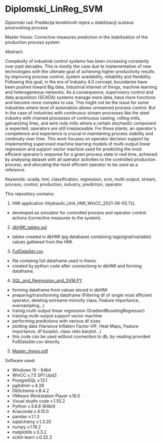 # Diplomski_LinReg_SVM
Diplomski rad: Predikcija korektivnih mjera u stabilizaciji sustava proizvodnog procesa

Master thesis: Corrective measures prediction in the stabilization of the production process system

Abstract:

Complexity of industrial control systems has been increasing constantly over past decades. This is mostly the case due to implementation of new technologies with the ultimate goal of achieving higher productivity results by improving process control, system availability, reliability and flexibility. Following this goal, in the era of Industry 4.0 concept, boundaries have been pushed toward Big data, Industrial internet of things, machine learning and heterogeneous networks. As a consequence, supervisory control and data acquisition (SCADA) systems manage more data, have more functions and  become more complex to use. This might not be the issue for some industries where level of automation allows unmanned process control. But in the case of industries with continuous stream processes like the steel industry with chained processes of continuous casting, rolling mills, galvanizing lines, and wire rods mills where a certain stochastic component is expected, operators are still irreplaceable. For those plants, an operator's competence and experience is crucial in maintaining process stability and continuity over time. This work focuses on operator decision support by implementing supervised machine learning models of multi-output linear regression and support vector machine used for predicting the most efficient operator’s response for a given process state in real time, achieved by analysing dataset with all operator activities to the controlled production process, and allocating the most efficient operator to be used as a reference.

Keywords: scada, hmi, classification, regression, svm, multi-output, stream, process, control, production, industry, prediction, operator

This repository contains:
1. HMI application (Hydraulic_Unit_HMI_WinCC_2021-06-05.7z).
  - developed as simulator for controlled process and operator control actions (corrective measures to the system).
2. [dbHMI_tables.sql](dbHMI_tables.sql)
  - tables created in dbHMI (pg database) containing tag(signal/variable) values gathered from the HMI.
3. [FullDataSet.csv](FullDataSet.csv)
  - file containig full dataframe used in thesis.
  - created by python code after connectiong to dbHMI and forming dataframe.   
4.  [SQL_and_Regression_and_SVM.PY](SQL_and_Regression_and_SVM.PY)
  - forming dataframe from values stored in dbHMI
  - preparing/transforming dataframe 
    (Filtering df of single most efficient operator, deleting extreame minority class, Feature importance, oversampling...)
  - trainig multi-output linear regression (GradientBoostingRegressor)
  - training multi-output support vector machine
  - performing predictions with various df sizes
  - plotting data 
    (Variance Inflation Factor-VIF, Heat Maps, Feature importance, df boxplot, class ratio barplot...)
  - this code can be used without connection to db, by reading provided FullDataSet.csv directly.
 5. [Master_thesis.pdf](Master_thesis.pdf)
    
Software used:
- Windows	10 - 64bit
- WinCC	v.7.5 SP1 Upd2
- PostgreSQL	v.13.1
- pgAdmin v.4.28
- DbSchema v.8.4.2
- VMware Workstation Player	v.16.0
- Visual studio code v.1.55.2
- Python v.3.8.8 (64bit)
- Anaconda v.4.10.0
- pandas v.1.1.3
- sqlalchemy v.1.3.20
- numpy v.1.19.2
- matplotlib v.3.3.2
- scikit-learn v.0.32.2





